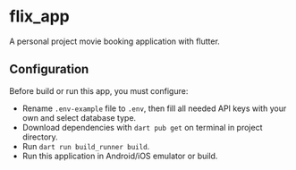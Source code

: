 # flix_app

A personal project movie booking application with flutter.

## Configuration

Before build or run this app, you must configure:

- Rename `.env-example` file to `.env`, then fill all needed API keys with your own and select database type.
- Download dependencies with `dart pub get` on terminal in project directory.
- Run `dart run build_runner build`.
- Run this application in Android/iOS emulator or build.
